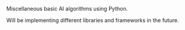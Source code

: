 Miscellaneous basic AI algorithms using Python.

Will be implementing different libraries and frameworks in the future.
